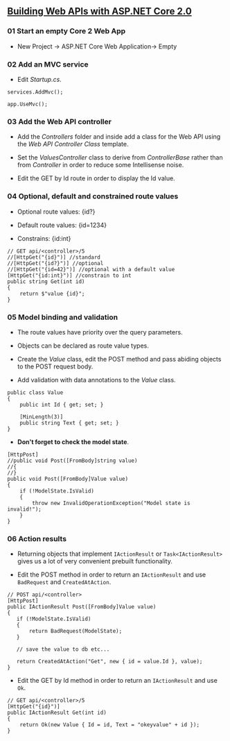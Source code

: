 ## [Building Web APIs with ASP.NET Core 2.0](https://www.youtube.com/watch?v=aIkpVzqLuhA)


### 01 Start an empty Core 2 Web App

* New Project -> ASP.NET Core Web Application-> Empty


### 02 Add an MVC service

* Edit *Startup.cs*.

```
services.AddMvc();
```

```
app.UseMvc();
```

### 03 Add the Web API controller

* Add the *Controllers* folder and inside add a class for the Web API using the *Web API Controller Class* template.

* Set the *ValuesController* class to derive from *ControllerBase* rather than from *Controller* in order to reduce some Intellisense noise.

* Edit the GET by Id route in order to display the Id value.


### 04 Optional, default and constrained route values

* Optional route values: {id?}

* Default route values: {id=1234}

* Constrains: {id:int}

```
// GET api/<controller>/5
//[HttpGet("{id}")] //standard
//[HttpGet("{id?}")] //optional
//[HttpGet("{id=42}")] //optional with a default value
[HttpGet("{id:int}")] //constrain to int
public string Get(int id)
{
    return $"value {id}";
}
```


### 05 Model binding and validation

* The route values have priority over the query parameters.

* Objects can be declared as route value types.

* Create the *Value* class, edit the POST method and pass abiding objects to the POST request body.

* Add validation with data annotations to the *Value* class.

```
public class Value
{
    public int Id { get; set; }

    [MinLength(3)]
    public string Text { get; set; }
}
```

* **Don't forget to check the model state**.

```
[HttpPost]
//public void Post([FromBody]string value)
//{
//}
public void Post([FromBody]Value value)
{
    if (!ModelState.IsValid)
    {
        throw new InvalidOperationException("Model state is invalid!");
    }
}
```


### 06 Action results

* Returning objects that implement `IActionResult` or `Task<IActionResult>` gives us a lot of very convenient prebuilt functionality.

* Edit the POST method in order to return an `IActionResult` and use `BadRequest` and `CreatedAtAction`.

```
// POST api/<controller>
[HttpPost]        
public IActionResult Post([FromBody]Value value)
{
   if (!ModelState.IsValid)
   {
       return BadRequest(ModelState);
   }

   // save the value to db etc...

   return CreatedAtAction("Get", new { id = value.Id }, value);
}
```

* Edit the GET by Id method in order to return an `IActionResult` and use `Ok`.

```
// GET api/<controller>/5
[HttpGet("{id}")]
public IActionResult Get(int id)
{
    return Ok(new Value { Id = id, Text = "okeyvalue" + id });
}
```
